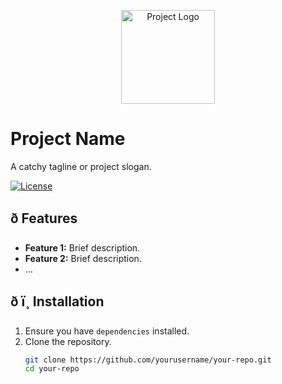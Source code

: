 <p align="center">
  <img src="path/to/your/logo.png" alt="Project Logo" width="150">
</p>

# Project Name

A catchy tagline or project slogan.

[![License](https://img.shields.io/badge/License-MIT-blue.svg)](LICENSE)

## ð Features

- **Feature 1:** Brief description.
- **Feature 2:** Brief description.
- ...

## ð ï¸ Installation

1. Ensure you have `dependencies` installed.
2. Clone the repository.
   ```bash
   git clone https://github.com/yourusername/your-repo.git
   cd your-repo